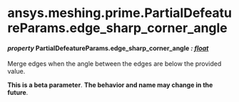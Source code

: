 <a id="ansys-meshing-prime-partialdefeatureparams-edge-sharp-corner-angle"></a>

# ansys.meshing.prime.PartialDefeatureParams.edge_sharp_corner_angle

<a id="ansys.meshing.prime.PartialDefeatureParams.edge_sharp_corner_angle"></a>

#### *property* PartialDefeatureParams.edge_sharp_corner_angle *: [float](https://docs.python.org/3.11/library/functions.html#float)*

Merge edges when the angle between the edges are below the provided value.

**This is a beta parameter**. **The behavior and name may change in the future**.

<!-- !! processed by numpydoc !! -->
